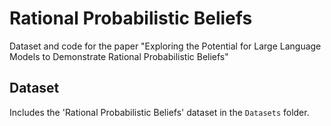 # Rational Probabilistic Beliefs

Dataset and code for the paper "Exploring the Potential for Large Language Models to Demonstrate Rational Probabilistic Beliefs"

## Dataset

Includes the 'Rational Probabilistic Beliefs' dataset in the `Datasets` folder.

